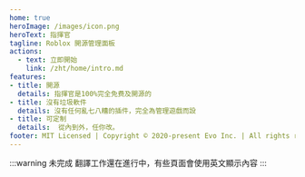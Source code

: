 ```yaml
---
home: true
heroImage: /images/icon.png
heroText: 指揮官
tagline: Roblox 開源管理面板
actions:
  - text: 立即開始
    link: /zht/home/intro.md
features:
- title: 開源
  details: 指揮官是100%完全免费及開源的
- title: 沒有垃圾軟件
  details: 沒有任何亂七八糟的插件，完全為管理遊戲而設
- title: 可定制
  details:  從內到外，任你改。
footer: MIT Licensed | Copyright © 2020-present Evo Inc. | All rights reserved
---
```


:::warning 未完成
翻譯工作還在進行中，有些頁面會使用英文顯示內容
:::